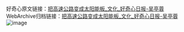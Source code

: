 好奇心原文链接：[把高速公路变成太阳能板_文化_好奇心日报-吴亭蓉](https://www.qdaily.com/articles/402.html)
WebArchive归档链接：[把高速公路变成太阳能板_文化_好奇心日报-吴亭蓉](http://web.archive.org/web/20170725180337/http://www.qdaily.com/articles/402.html)
![image](http://ww3.sinaimg.cn/large/007d5XDply1g3v48ta08wj30u02idkjl)